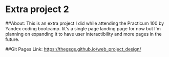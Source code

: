 # Extra project 2

##About: 
This is an extra project I did while attending the Practicum 100 by Yandex coding bootcamp.
Iit's a single page landing page for now but I'm planning on expanding it to have user interactibility and more pages in the future.

##Git Pages Link:
https://thegsgs.github.io/web_project_design/
